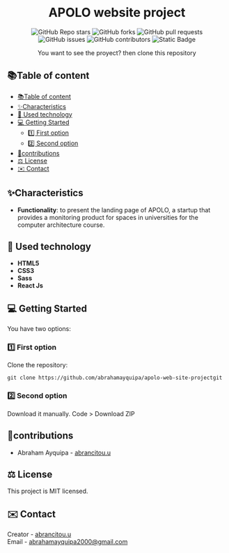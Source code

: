 <br>
<h1 align="center">APOLO website project</h1>
<div align="center">
    <img alt="GitHub Repo stars" src="https://img.shields.io/github/stars/abrahamayquipa/apolo-web-site-project">
    <img alt="GitHub forks" src="https://img.shields.io/github/forks/abrahamayquipa/apolo-web-site-project">
    <img alt="GitHub pull requests" src="https://img.shields.io/github/issues-pr/abrahamayquipa/apolo-web-site-project">
    <img alt="GitHub issues" src="https://img.shields.io/github/issues/abrahamayquipa/apolo-web-site-project">
    <img alt="GitHub contributors" src="https://img.shields.io/github/contributors/apolo-web-site-project">
    <img alt="Static Badge" src="https://img.shields.io/badge/license-MIT-yellow">
</div>
<p align="center">You want to see the proyect? then clone this repository</p>

## 📚​Table of content
- [📚​Table of content](#table-of-content)
- [✨​Characteristics](#characteristics)
- [📱​ Used technology](#-used-technology)
- [💻 Getting Started](#-getting-started)
  - [1️⃣​ First option](#1️⃣-first-option)
  - [2️⃣​ Second option](#2️⃣-second-option)
- [🌠​​contributions](#contributions)
- [⚖️​ License](#️-license)
- [​✉️​​ Contact](#️-contact)

## ✨​Characteristics
* **Functionality**: to present the landing page of APOLO, a startup that provides a monitoring product for spaces in universities for the computer architecture course.

## 📱​ Used technology
* **HTML5**
* **CSS3**
* **Sass**
* **React Js**

## 💻 Getting Started
You have two options:

### 1️⃣​ First option
 Clone the repository:
```shell
git clone https://github.com/abrahamayquipa/apolo-web-site-projectgit
```

### 2️⃣​ Second option
Download it manually. Code > Download ZIP

## 🌠​​contributions
* Abraham Ayquipa - [abrancitou.u](https://github.com/abrahamayquipa)

## ⚖️​ License
This project is MIT licensed.

## ​✉️​​ Contact
Creator - [abrancitou.u](https://github.com/abrahamayquipa)  
Email - [abrahamayquipa2000@gmail.com]()
